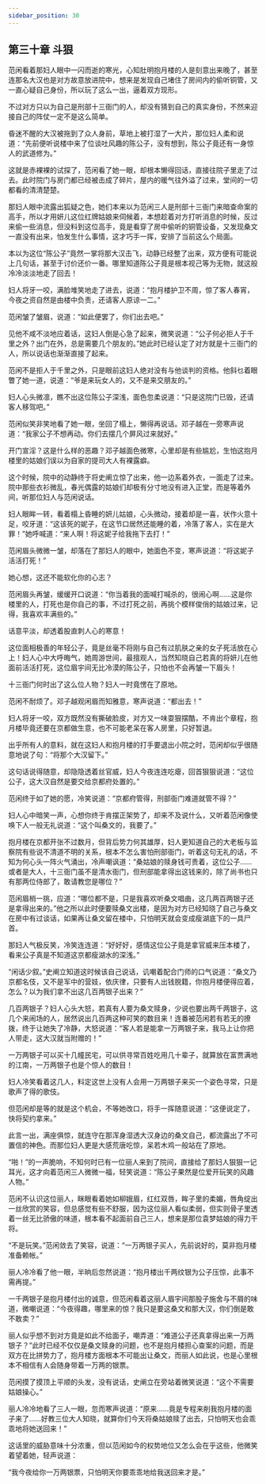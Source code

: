 ```yaml
---
sidebar_position: 30
---
```


## 第三十章 **斗狠**

范闲看着那妇人眼中一闪而逝的寒光，心知肚明抱月楼的人是刻意出来晚了，甚至连那名大汉也是对方故意放进院中，想来是发现自己堵住了房间内的偷听铜管，又一直心疑自己身份，所以玩了这么一出，逼着双方现形。

不过对方只以为自己是刑部十三衙门的人，却没有猜到自己的真实身份，不然来迎接自己的阵仗一定不是这么简单。

昏迷不醒的大汉被拖到了众人身前，草地上被打湿了一大片，那位妇人柔和说道：“先前便听说楼中来了位谈吐风趣的陈公子，没有想到，陈公子竟还有一身惊人的武道修为。”

这就是赤裸裸的试探了，范闲看了她一眼，却根本懒得回话，直接往院子里走了过去。此时院门与房门都已经被击成了碎片，屋内的暖气往外溢了过来，堂间的一切都看的清清楚楚。

那妇人眼中流露出狐疑之色，她们本来以为范闲三人是刑部十三衙门来暗查命案的高手，所以才用妍儿这位红牌姑娘来伺候着，本想趁着对方打听消息的时候，反过来偷一些消息，但没料到这位高手，竟是看穿了房中偷听的铜管设备，又发现桑文一直没有出来，怕发生什么事情，这才巧手一挥，安排了当前这么个局面。

本以为这位“陈公子”竟然一掌将那大汉击飞，动静已经整了出来，双方便有可能说上几句话，甚至于讨价还价一番。哪里知道陈公子竟是根本视己等为无物，就这般冷冷淡淡地走了回去！

妇人将牙一咬，满脸堆笑地走了进去，说道：“抱月楼护卫不周，惊了客人春宵，今夜之资自然是由楼中负责，还请客人原谅一二。”

范闲皱了皱眉，说道：“如此便罢了，你们出去吧。”

见他不咸不淡地应着话，这妇人倒是心急了起来，微笑说道：“公子何必拒人于千里之外？出门在外，总是需要几个朋友的。”她此时已经认定了对方就是十三衙门的人，所以说话也渐渐直接了起来。

范闲不是拒人于千里之外，只是眼前这妇人绝对没有与他谈判的资格。他斜乜着眼瞥了她一道，说道：“爷是来玩女人的，又不是来交朋友的。”

妇人心头微凛，瞧不出这位陈公子深浅，面色忽柔说道：“只是这院门已毁，还请客人移驾吧。”

范闲似笑非笑地看了她一眼，坐回了榻上，懒得再说话。邓子越在一旁寒声说道：“我家公子不想再动。你们去摆几个屏风过来就好。”

开门宣淫？这是什么样的恶趣？邓子越面色微寒，心里却是有些尴尬，生怕这抱月楼里的姑娘们误以为自家的提司大人有裸露癖。

这个时候，院中的动静终于将史阐立惊了出来，他一边系着外衣，一面走了过来。院中那些衣衫微乱，春光偶露的姑娘们却极有分寸地没有进入正堂，而是等着外间，听那位妇人与范闲说话。

妇人眼眸一转，看着榻上昏睡的妍儿姑娘，心头微动，接着却是一喜，状作火意十足，咬牙道：“这该死的妮子，在这节口居然还能睡的着，冷落了客人，实在是大罪！”她呼喊道：“来人啊！将这妮子给我拖下去打！”

范闲眉头微微一皱，却落在了那妇人的眼中，她面色不变，寒声说道：“将这妮子活活打死！”

她心想，这还不能软化你的心志？

范闲眉头再皱，缓缓开口说道：“你当着我的面喊打喊杀的，很闹心啊……这是你楼里的人，打死也是你自己的事，不过打死之前，再挑个模样俊俏的姑娘过来，记得，我喜欢丰满些的。”

话意平淡，却透着股直刺人心的寒意！

这位面相极善的年轻公子，竟是丝毫不将刚与自己有过肌肤之亲的女子死活放在心上！妇人心中大呼晦气，她周游世间，最擅观人，当然知晓自己若真的将妍儿在他面前活活打死，这位眉宇间无比冷漠的陈公子，只怕也不会再皱一下眉头！

十三衙门何时出了这么位人物？妇人一时竟愣在了原地。

范闲不耐烦了。邓子越观闲眉而知雅意，寒声说道：“都出去！”

妇人将牙一咬，双方既然没有撕破脸皮，对方又一味耍狠摆酷，不肯出个章程，抱月楼毕竟还要在京都做生意，也不可能老呆在客人房里，只好暂退。

出乎所有人的意料，就在这妇人和抱月楼的打手要退出小院之时，范闲却似乎很随意地说了句：“将那个大汉留下。”

这句话说得随意，却隐隐透着丝官威，妇人今夜连连吃瘪，回首狠狠说道：“这位公子，这大汉自然是要交给京都府处置的。”

范闲终于如了她的愿，冷笑说道：“京都府管得，刑部衙门难道就管不得？”

妇人心中暗笑一声，心想你终于肯摆正架势了，却来不及说什么，又听着范闲像使唤下人一般无礼说道：“这个叫桑文的，我要了。”

抱月楼在京都开张不过数月，但背后势力何其雄厚，妇人更知道自己的大老板与监察院有些说不清道不明的关系，根本不怎么害怕刑部衙门，听着这句无礼的话，不知为何心头一阵火气涌出，冷声嘲讽道：“桑姑娘的赎身钱可贵着，这位公子……或者是大人，十三衙门虽不是清水衙门，但刑部能拿得出这钱来的，除了尚书也只有那两位侍郎了，敢请教您是哪位？”

范闲眉梢一挑，应道：“哪位都不是，只是我喜欢听桑文唱曲，这几两百两银子还是拿得出来的。”他之所以此时便要赎桑文出楼，是因为对方已经知晓了自己与桑文在房中有过谈话，如果再让桑文留在楼中，只怕明天就会变成瘦湖底下的一具尸首。

那妇人气极反笑，冷笑连连道：“好好好，感情这位公子竟是拿官威来压本楼了，看来公子真是不知道这京都瘦湖水的深浅。”

“闲话少叙。”史阐立知道这时候该自己说话，讥嘲着配合门师的口气说道：“桑文乃京都名伎，又不是军中的营妓，依庆律，只要有人出钱脱籍，你抱月楼便得应着，怎么？以为我们拿不出这几百两银子出来？”

几百两银子？妇人心头大怒，若真有人要为桑文赎身，少说也要出两千两银子，这几个来闹场的人，居然说出几百两这种可笑的数目来！连番被范闲若有若无的撩拨，终于让她失了冷静，大怒说道：“客人若是能拿一万两银子来，我马上让你把人带走，这大汉就当附赠的！”

一万两银子可以买十几幢民宅，可以供寻常百姓吃用几十辈子，就算放在富贾满地的江南，一万两银子也是个惊人的数目！

妇人冷笑看着这几人，料定这世上没有人会用一万两银子来买一个姿色寻常，只是歌声了得的歌伎。

但范闲却是等的就是这个机会，不等她改口，将手一挥随意说道：“这便说定了，快将契约拿来。”

此言一出，满座俱惊，就连守在那浑身湿透大汉身边的桑文自己，都流露出了不可置信的神色。而那位妇人更是大感荒唐吃惊，呆若木鸡一般站在了原地。

“啪！”的一声脆响，不知何时已有一位丽人来到了院间，直接给了那妇人狠狠一记耳光，这才向着范闲三人微微一福，轻笑说道：“陈公子果然是位爱开玩笑的风趣人物。”

范闲不认识这位丽人，眯眼看着她如柳娥眉，红红双唇，眸子里的柔媚，唇角绽出一丝欣赏的笑容，但总感觉有些不舒服，因为这位丽人看似柔弱，但实则骨子里透着一丝无比骄傲的味道，根本看不起面前自己三人，想来是那位袁梦姑娘的得力干将。

“不是玩笑。”范闲敛去了笑容，说道：“一万两银子买人，先前说好的，莫非抱月楼准备赖帐。”

丽人冷冷看了他一眼，半晌后忽然说道：“抱月楼出千两纹银为公子压惊，此事不需再提。”

一千两银子是抱月楼付出的诚意，但范闲看着这丽人眉宇间那股子施舍与不屑的味道，微嘲说道：“今夜得趣，哪里来的惊？我只是要这桑文和那大汉，你们倒是敢不敢卖？”

丽人似乎想不到对方竟是如此不给面子，嘲弄道：“难道公子还真拿得出来一万两银子？”此时已经不仅仅是桑文赎身的问题，也不是抱月楼担心查案的问题，而是双方在比拼势力了，抱月楼方面根本不可能出让桑文，而丽人如此说，也是心里根本不相信有人会随身带着一万两的银票。

范闲摸了摸顶上平顺的头发，没有说话，史阐立在旁站着微笑说道：“这个不需要姑娘操心。”

丽人冷冷地看了三人一眼，忽而寒声说道：“原来……竟是专程来削我抱月楼的面子来了……好教三位大人知晓，就算你们今天将桑姑娘赎了出去，只怕明天也会乖乖地将她送回来！”

这话里的威胁意味十分浓重，但以范闲如今的权势地位又怎么会在乎这些，他微笑着望着她，轻声说道：

“我今夜给你一万两银票，只怕明天你要乖乖地给我送回来才是。”

